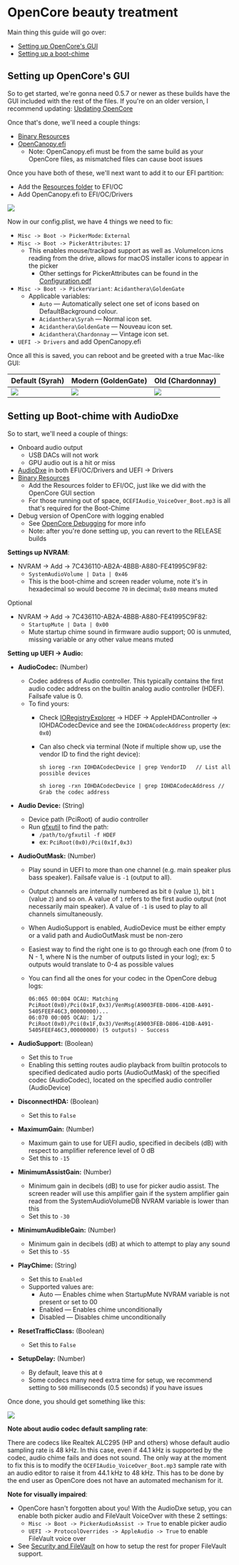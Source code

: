 # OpenCore beauty treatment

Main thing this guide will go over:

* [Setting up OpenCore's GUI](#setting-up-opencores-gui)
* [Setting up a boot-chime](#setting-up-boot-chime-with-audiodxe)

## Setting up OpenCore's GUI

So to get started, we're gonna need 0.5.7 or newer as these builds have the GUI included with the rest of the files. If you're on an older version, I recommend updating: [Updating OpenCore](../universal/update.md)

Once that's done, we'll need a couple things:

* [Binary Resources](https://github.com/acidanthera/OcBinaryData)
* [OpenCanopy.efi](https://github.com/acidanthera/OpenCorePkg/releases)
  * Note: OpenCanopy.efi must be from the same build as your OpenCore files, as mismatched files can cause boot issues

Once you have both of these, we'll next want to add it to our EFI partition:

* Add the [Resources folder](https://github.com/acidanthera/OcBinaryData) to EFI/OC
* Add OpenCanopy.efi to EFI/OC/Drivers

![](../images/extras/gui-md/folder-gui.png)

Now in our config.plist, we have 4 things we need to fix:

* `Misc -> Boot -> PickerMode`: `External`
* `Misc -> Boot -> PickerAttributes`: `17`
  * This enables mouse/trackpad support as well as .VolumeIcon.icns reading from the drive, allows for macOS installer icons to appear in the picker
    * Other settings for PickerAttributes can be found in the [Configuration.pdf](https://github.com/acidanthera/OpenCorePkg/blob/master/Docs/Configuration.pdf)
* `Misc -> Boot -> PickerVariant`: `Acidanthera\GoldenGate`
  * Applicable variables:
    * `Auto` — Automatically select one set of icons based on DefaultBackground colour.
    * `Acidanthera\Syrah` — Normal icon set.
    * `Acidanthera\GoldenGate` — Nouveau icon set.
    * `Acidanthera\Chardonnay` — Vintage icon set.
* `UEFI -> Drivers` and add OpenCanopy.efi

Once all this is saved, you can reboot and be greeted with a true Mac-like GUI:

| Default (Syrah) | Modern (GoldenGate) | Old (Chardonnay) |
| :--- | :--- | :--- |
| ![](../images/extras/gui-md/gui.png) | ![](../images/extras/gui-md/gui-nouveau.png) | ![](../images/extras/gui-md/gui-old.png) |

## Setting up Boot-chime with AudioDxe

So to start, we'll need a couple of things:

* Onboard audio output
  * USB DACs will not work
  * GPU audio out is a hit or miss
* [AudioDxe](https://github.com/acidanthera/OpenCorePkg/releases) in both EFI/OC/Drivers and UEFI -> Drivers
* [Binary Resources](https://github.com/acidanthera/OcBinaryData)
  * Add the Resources folder to EFI/OC, just like we did with the OpenCore GUI section
  * For those running out of space, `OCEFIAudio_VoiceOver_Boot.mp3` is all that's required for the Boot-Chime
* Debug version of OpenCore with logging enabled
  * See [OpenCore Debugging](https://dortania.github.io/OpenCore-Install-Guide/troubleshooting/debug.html) for more info
  * Note: after you're done setting up, you can revert to the RELEASE builds

**Settings up NVRAM**:


* NVRAM -> Add -> 7C436110-AB2A-4BBB-A880-FE41995C9F82:
  * `SystemAudioVolume | Data | 0x46`
  * This is the boot-chime and screen reader volume, note it's in hexadecimal so would become `70` in decimal; `0x80` means muted


Optional
* NVRAM -> Add -> 7C436110-AB2A-4BBB-A880-FE41995C9F82:
  * `StartupMute | Data | 0x00`
  * Mute startup chime sound in firmware audio support; 00 is unmuted, missing variable or any other value means muted

**Setting up UEFI -> Audio:**

* **AudioCodec:** (Number)
  * Codec address of Audio controller. This typically contains the first audio codec address on the builtin analog audio controller (HDEF). Failsafe value is 0.
  * To find yours:
    * Check [IORegistryExplorer](https://github.com/khronokernel/IORegistryClone/blob/master/ioreg-302.zip) -> HDEF -> AppleHDAController -> IOHDACodecDevice and see the `IOHDACodecAddress` property (ex: `0x0`)
    * Can also check via terminal (Note if multiple show up, use the vendor ID to find the right device):

      `sh ioreg -rxn IOHDACodecDevice | grep VendorID   // List all possible devices`

      `sh ioreg -rxn IOHDACodecDevice | grep IOHDACodecAddress // Grab the codec address`


* **Audio Device:** (String)
  * Device path (PciRoot) of audio controller
  * Run [gfxutil](https://github.com/acidanthera/gfxutil/releases) to find the path:
    * `/path/to/gfxutil -f HDEF`
    * ex: `PciRoot(0x0)/Pci(0x1f,0x3)`


* **AudioOutMask:** (Number)
  * Play sound in UEFI to more than one channel (e.g. main speaker plus bass speaker). Failsafe value is `-1` (output to all).
  * Output channels are internally numbered as bit `0` (value `1`), bit `1` (value `2`) and so on. A value of `1` refers to the first audio output (not necessarily main speaker). A value of `-1` is used to play to all channels simultaneously.
  * When AudioSupport is enabled, AudioDevice must be either empty or a valid path and AudioOutMask must be non-zero
  * Easiest way to find the right one is to go through each one (from 0 to N - 1, where N is the number of outputs listed in your log); ex: 5 outputs would translate to 0-4 as possible values
  * You can find all the ones for your codec in the OpenCore debug logs:


    ```
    06:065 00:004 OCAU: Matching PciRoot(0x0)/Pci(0x1F,0x3)/VenMsg(A9003FEB-D806-41DB-A491-5405FEEF46C3,00000000)...
    06:070 00:005 OCAU: 1/2 PciRoot(0x0)/Pci(0x1F,0x3)/VenMsg(A9003FEB-D806-41DB-A491-5405FEEF46C3,00000000) (5 outputs) - Success
    ```

* **AudioSupport:** (Boolean)
  * Set this to `True`
  * Enabling this setting routes audio playback from builtin protocols to specified dedicated audio ports (AudioOutMask) of the specified codec (AudioCodec), located on the specified audio controller (AudioDevice)


* **DisconnectHDA:** (Boolean)
  * Set this to `False`


* **MaximumGain:** (Number)
  * Maximum gain to use for UEFI audio, specified in decibels (dB) with respect to amplifier reference level of 0 dB
  * Set this to `-15`


* **MinimumAssistGain:** (Number)
  * Minimum gain in decibels (dB) to use for picker audio assist. The screen reader will use this amplifier gain if the system amplifier gain read from the SystemAudioVolumeDB NVRAM variable is lower than this
  * Set this to `-30`


* **MinimumAudibleGain:** (Number)
  * Minimum gain in decibels (dB) at which to attempt to play any sound
  * Set this to `-55`


* **PlayChime:** (String)
  * Set this to `Enabled`
  * Supported values are:
    * Auto — Enables chime when StartupMute NVRAM variable is not present or set to 00
    * Enabled — Enables chime unconditionally
    * Disabled — Disables chime unconditionally


* **ResetTrafficClass:** (Boolean)
  * Set this to `False`


* **SetupDelay:** (Number)
  * By default, leave this at `0`
  * Some codecs many need extra time for setup, we recommend setting to `500` milliseconds (0.5 seconds) if you have issues

Once done, you should get something like this:

![](../images/extras/gui-md/audio-config.png)


**Note about audio codec default sampling rate**:

There are codecs like Realtek ALC295 (HP and others) whose default audio sampling rate is 48 kHz. In this case, even if 44.1 kHz is supported by the codec, audio chime fails and does not sound. The only way at the moment to fix this is to modify the `OCEFIAudio_VoiceOver_Boot.mp3` sample rate with an audio editor to raise it from 44.1 kHz to 48 kHz. This has to be done by the end user as OpenCore does not have an automated mechanism for it.


**Note for visually impaired**:

* OpenCore hasn't forgotten about you! With the AudioDxe setup, you can enable both picker audio and FileVault VoiceOver with these 2 settings:
  * `Misc -> Boot -> PickerAudioAssist -> True` to enable picker audio
  * `UEFI -> ProtocolOverrides -> AppleAudio -> True` to enable FileVault voice over
* See [Security and FileVault](../universal/security.md) on how to setup the rest for proper FileVault support.
